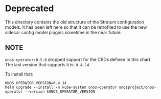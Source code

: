 <!--
SPDX-FileCopyrightText: 2022 2020-present Open Networking Foundation <info@opennetworking.org>

SPDX-License-Identifier: Apache-2.0
-->

# Deprecated
This directory contains the old structure of the Stratum configuration models.
It has been left here so that it can be retrofited to use the new sidecar config model
plugins sometime in the near future.

## NOTE

`onos-operator:0.5.0` dropped support for the CRDs defined in this chart.
The last version that supports it is: `0.4.14`

To install that:
```
ONOS_OPERATOR_VERSION=0.4.14
helm upgrade --install -n kube-system onos-operator onosproject/onos-operator --version $ONOS_OPERATOR_VERSION
```
